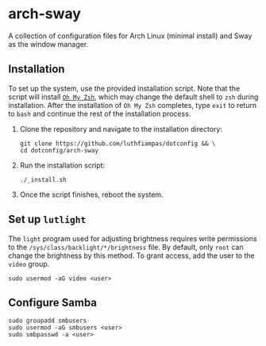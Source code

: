 # arch-sway

A collection of configuration files for Arch Linux (minimal install) and Sway as the window manager.

## Installation

To set up the system, use the provided installation script. Note that the script will install [`Oh My Zsh`](https://github.com/ohmyzsh/ohmyzsh), which may change the default shell to `zsh` during installation. After the installation of `Oh My Zsh` completes, type `exit` to return to `bash` and continue the rest of the installation process.

1. Clone the repository and navigate to the installation directory:

    ```shell
    git clone https://github.com/luthfiampas/dotconfig && \
    cd dotconfig/arch-sway
    ```

2. Run the installation script:

    ```shell
    ./_install.sh
    ```

3. Once the script finishes, reboot the system.

## Set up `lutlight`

The `light` program used for adjusting brightness requires write permissions to the `/sys/class/backlight/*/brightness` file. By default, only `root` can change the brightness by this method. To grant access, add the user to the `video` group.

```shell
sudo usermod -aG video <user>
```

## Configure Samba

```shell
sudo groupadd smbusers
sudo usermod -aG smbusers <user>
sudo smbpasswd -a <user>
```
